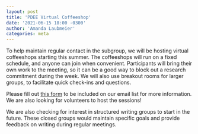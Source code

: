 ```yaml
---
layout: post
title: 'PDEE Virtual Coffeeshop'
date: '2021-06-15 18:00 -0300'
author: 'Amanda Laubmeier'
categories: meta
---
```


To help maintain regular contact in the subgroup, we will be hosting virtual coffeeshops starting this summer. 
The coffeeshops will run on a fixed schedule, and anyone can join when convenient. Participants will bring their own work to the meeting, so it can be a good way to block out a research commitment during the week. We will also use breakout rooms for larger groups, to facilitate quick check-ins and questions.

Please fill out 
[this form](https://forms.gle/8AdZRDgSVZ1SaVDQA)
to be included on our email list for more information. We are also looking for volunteers to host the sessions! 

We are also checking for interest in structured writing groups to start in the future. These closed groups would maintain specific goals and provide feedback on writing during regular meetings.

